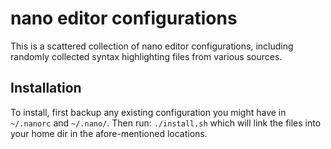 # nano editor configurations

This is a scattered collection of nano editor configurations, including randomly collected syntax highlighting 
files from various sources.

## Installation

To install, first backup any existing configuration you might have in ```~/.nanorc``` and ```~/.nano/```. 
Then run: ```./install.sh``` which will link the files into your home dir in the afore-mentioned locations. 



